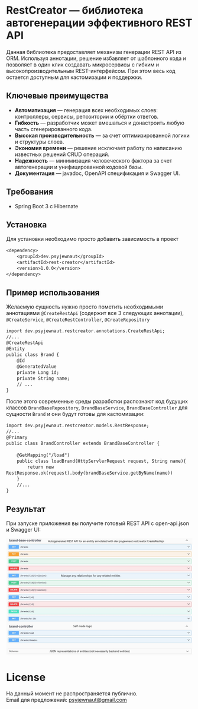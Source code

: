 # RestCreator — библиотека автогенерации эффективного REST API

Данная библиотека предоставляет механизм генерации REST API из ORM. Используя аннотации, решение избавляет от шаблонного кода и позволяет в один клик создавать микросервисы с гибким и высокопроизводительным REST-интерфейсом. При этом весь код остается доступным для кастомизации и поддержки.

## Ключевые преимущества

- **Автоматизация** — генерация всех необходимых слоев: контроллеры, сервисы, репозитории и обёртки ответов.
- **Гибкость** — разработчик может вмешаться и донастроить любую часть сгенерированного кода.
- **Высокая производительность** — за счет оптимизированной логики и структуры слоев.
- **Экономия времени** — решение исключает работу по написанию известных решений CRUD операций.
- **Надежность** — минимизация человеческого фактора за счет автогенерации и унифицированной кодовой базы.
- **Документация** — javadoc, OpenAPI спецификация и Swagger UI.

## Требования

- Spring Boot 3 с Hibernate

## Установка

Для установки необходимо просто добавить зависимость в проект

```
<dependency>
    <groupId>dev.psyjewnaut</groupId>
    <artifactId>rest-creator</artifactId>
    <version>1.0.0</version>
</dependency>
```

## Пример использования

Желаемую сущность нужно просто пометить необходимыми аннотациями `@CreateRestApi` (содержит все 3 следующих аннотации), `@CreateService`, `@CreateRestController`, `@CreateRepository`

```
import dev.psyjewnaut.restcreator.annotations.CreateRestApi;
//...
@CreateRestApi
@Entity
public class Brand {
    @Id
    @GeneratedValue
    private Long id;
    private String name;
    // ...
}
```

После этого современные среды разработки распознают код будущих классов `BrandBaseRepository`, `BrandBaseService`, `BrandBaseController` для сущности `Brand` и они будут готовы для кастомизации:

```
import dev.psyjewnaut.restcreator.models.RestResponse;
//...
@Primary
public class BrandController extends BrandBaseController {

    @GetMapping("/load")
    public class loadBrand(HttpServlerRequest request, String name){
        return new RestResponse.ok(request).body(brandBaseService.getByName(name))
    }
    //...
}
```

## Результат

При запуске приложения вы получите готовый REST API с open-api.json и Swagger UI:

![SwaggerUI](RestCreatorAPI.jpg "Swagger")


# License
На данный момент не распространяется публично.<br>
Email для предложений: psyjewnaut@gmail.com
